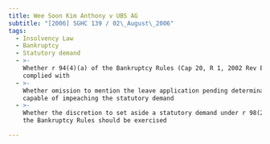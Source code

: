 ```yaml
---
title: Wee Soon Kim Anthony v UBS AG
subtitle: "[2006] SGHC 139 / 02\_August\_2006"
tags:
  - Insolvency Law
  - Bankruptcy
  - Statutory demand
  - >-
    Whether r 94(4)(a) of the Bankruptcy Rules (Cap 20, R 1, 2002 Rev Ed) was
    complied with
  - >-
    Whether omission to mention the leave application pending determination was
    capable of impeaching the statutory demand
  - >-
    Whether the discretion to set aside a statutory demand under r 98(2)(e) of
    the Bankruptcy Rules should be exercised

---
```


